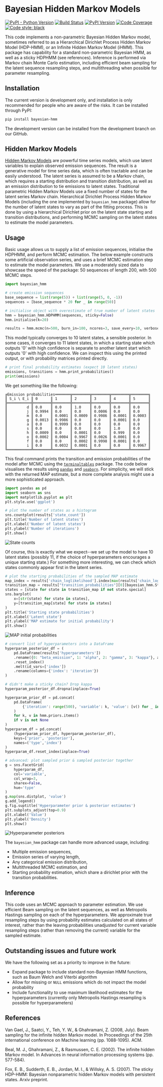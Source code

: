 # Bayesian Hidden Markov Models

[![PyPI - Python Version](https://img.shields.io/pypi/pyversions/Bayesian-HMM?style=flat-square)](https://pypi.org/project/bayesian-hmm/)
[![Build Status](https://img.shields.io/travis/jamesross2/Bayesian-HMM/master?logo=travis&style=flat-square)](https://travis-ci.org/jamesross2/Bayesian-HMM?style=flat-square)
[![PyPI Version](https://img.shields.io/pypi/v/bayesian-hmm?label=PyPI&logo=pypi&style=flat-square)](https://pypi.org/project/bayesian-hmm/)
[![Code Coverage](https://img.shields.io/codecov/c/github/jamesross2/Bayesian-HMM/master?logo=codecov&style=flat-square&label=codecov)](https://codecov.io/gh/jamesross2/Bayesian-HMM)
[![Code style: black](https://img.shields.io/badge/code%20style-black-000000.svg?logo=black&style=flat-square)](https://github.com/psf/black)

This code implements a non-parametric Bayesian Hidden Markov model,
sometimes referred to as a Hierarchical Dirichlet Process Hidden Markov
Model (HDP-HMM), or an Infinite Hidden Markov Model (iHMM). This package has capability
for a standard non-parametric Bayesian HMM, as well as a sticky HDPHMM 
(see references). Inference is performed via Markov chain Monte Carlo estimation,
including efficient beam sampling for the latent sequence resampling steps,
and multithreading when possible for parameter resampling.


## Installation

The current version is development only, and installation is only recommended for
people who are aware of the risks. It can be installed through PyPI:

```sh
pip install bayesian-hmm
```

The development version can be installed from the development branch on our GitHub.


## Hidden Markov Models

[Hidden Markov Models](https://en.wikipedia.org/wiki/Hidden_Markov_model) 
are powerful time series models, which use latent variables to explain observed emission sequences.
The result is a generative model for time series data, which is often tractable and can be easily understood.
The latent series is assumed to be a Markov chain, which requires a starting distribution and transition distribution, 
as well as an emission distribution to tie emissions to latent states.
Traditional parametric Hidden Markov Models use a fixed number of states for the latent series Markov chain.
Hierarchical Dirichlet Process Hidden Markov Models (including the one implemented by `bayesian_hmm` package) allow
for the number of latent states to vary as part of the fitting process. 
This is done by using a hierarchical Dirichlet prior on the latent state starting and transition distributions, 
and performing MCMC sampling on the latent states to estimate the model parameters.


## Usage

Basic usage allows us to supply a list of emission sequences, initialise the HDPHMM, and perform MCMC estimation.
The below example constructs some artificial observation series, and uses a brief MCMC estimation step to estimate the 
model parameters.
We use a moderately sized data to showcase the speed of the package: 50 sequences of length 200, with 500 MCMC steps.   

```python
import bayesian_hmm

# create emission sequences
base_sequence = list(range(5)) + list(range(5, 0, -1))
sequences = [base_sequence * 20 for _ in range(50)]

# initialise object with overestimate of true number of latent states
hmm = bayesian_hmm.HDPHMM(sequences, sticky=False)
hmm.initialise(k=20)

results = hmm.mcmc(n=500, burn_in=100, ncores=3, save_every=10, verbose=True)
```

This model typically converges to 10 latent states, a sensible posterior. In some cases,
it converges to 11 latent states, in which a starting state which outputs '0' with high
confidence is separate to another latent start which outputs '0' with high confidence.
We can inspect this using the printed output, or with probability matrices printed 
directly.

```python
# print final probability estimates (expect 10 latent states)
emissions, transitions = hmm.print_probabilities()
print(emissions)
```

We get something like the following:

```
╔Emission probabilities═══════╦════════╦════════╦════════╦════════╗
║ S_i \ E_i ║ 0      ║ 1      ║ 2      ║ 3      ║ 4      ║ 5      ║
╠═══════════╬════════╬════════╬════════╬════════╬════════╬════════╣
║         d ║ 0.0    ║ 0.0    ║ 1.0    ║ 0.0    ║ 0.0    ║ 0.0    ║
║         j ║ 0.9994 ║ 0.0    ║ 0.0    ║ 0.0006 ║ 0.0    ║ 0.0    ║
║         m ║ 0.0    ║ 0.0001 ║ 0.0009 ║ 0.9986 ║ 0.0001 ║ 0.0003 ║
║         g ║ 0.0013 ║ 0.9986 ║ 0.0    ║ 0.0    ║ 0.0001 ║ 0.0    ║
║         a ║ 0.0    ║ 0.9999 ║ 0.0    ║ 0.0    ║ 0.0    ║ 0.0    ║
║         s ║ 0.0    ║ 0.0    ║ 0.0    ║ 0.0    ║ 1.0    ║ 0.0    ║
║         h ║ 0.0009 ║ 0.0    ║ 0.0001 ║ 0.0    ║ 0.999  ║ 0.0    ║
║         o ║ 0.0002 ║ 0.0004 ║ 0.9967 ║ 0.0026 ║ 0.0001 ║ 0.0    ║
║         f ║ 0.0    ║ 0.0    ║ 0.0002 ║ 0.9998 ║ 0.0001 ║ 0.0    ║
║         i ║ 0.0    ║ 0.0032 ║ 0.0001 ║ 0.0    ║ 0.0    ║ 0.9967 ║
╚═══════════╩════════╩════════╩════════╩════════╩════════╩════════╝
```

This final command prints the transition and emission probabilities of the model after
MCMC using the [`terminaltables`](https://pypi.org/project/terminaltables/) package. The 
code below visualises the results using [`pandas`](https://pypi.org/project/pandas/)
and [`seaborn`](https://pypi.org/project/seaborn/). For simplicity, we will stick with
the returned MAP estimate, but a more complete analysis might use a more sophisticated
approach.

```python
import pandas as pd
import seaborn as sns
import matplotlib.pyplot as plt
plt.style.use('ggplot')

# plot the number of states as a histogram
sns.countplot(results['state_count'])
plt.title('Number of latent states')
plt.xlabel('Number of latent states')
plt.ylabel('Number of iterations')
plt.show()
```

![State counts](https://raw.githubusercontent.com/jamesross2/Bayesian-HMM/master/outputs/plot_state_count.png)

Of course, this is exactly what we expect--we set up the model to have 10 latent states (possibly 11, if the choice
of hyperparameters encourages a unique starting state.) For something more interesting, we can check which states
commonly appear first in the latent series.

```python
# plot the starting probabilities of the sampled MAP estimate
map_index = results['chain_loglikelihood'].index(max(results['chain_loglikelihood']))
transition_map = results["transition_probabilities"][0][bayesian_hmm.StartingState()]
states = [state for state in transition_map if not state.special]
sns.barplot(
    x=[str(state) for state in states],
    y=[transition_map[state] for state in states]
)
plt.title('Starting state probabilities')
plt.xlabel('Latent state')
plt.ylabel('MAP estimate for initial probability')
plt.show()
```

![MAP initial probabilities](https://raw.githubusercontent.com/jamesross2/Bayesian-HMM/master/outputs/plot_p_initial.png)

```python
# convert list of hyperparameters into a DataFrame
hyperparam_posterior_df = (
    pd.DataFrame(results['hyperparameters'])
    .rename({0: "beta_emission", 1: "alpha", 2: "gamma", 3: "kappa"}, axis=1)
    .reset_index()
    .melt(id_vars=['index'])
    .rename(columns={'index': 'iteration'})
)

# didn't make a sticky chain? Drop kappa
hyperparam_posterior_df.dropna(inplace=True)

hyperparam_prior_df = pd.concat(
    pd.DataFrame(
        {'iteration': range(500), 'variable': k, 'value': [v() for _ in range(500)]}
    )
    for k, v in hmm.priors.items()
    if v is not None
)
hyperparam_df = pd.concat(
    (hyperparam_prior_df, hyperparam_posterior_df), 
    keys=['prior', 'posterior'], 
    names=('type','index')
)
hyperparam_df.reset_index(inplace=True)

# advanced: plot sampled prior & sampled posterior together
g = sns.FacetGrid(
    hyperparam_df,
    col='variable', 
    col_wrap=3, 
    sharex=False,
    hue='type'
)
g.map(sns.distplot, 'value')
g.add_legend()
g.fig.suptitle('Hyperparameter prior & posterior estimates')
plt.subplots_adjust(top=0.9)
plt.xlabel('Value')
plt.ylabel('Density')
plt.show()
```


![Hyperparameter posteriors](https://raw.githubusercontent.com/jamesross2/Bayesian-HMM/master/outputs/plot_hyperparameters.png)

The `bayesian_hmm` package can handle more advanced usage, including:
  * Multiple emission sequences,
  * Emission series of varying length,
  * Any categorical emission distribution,
  * Multithreaded MCMC estimation, and
  * Starting probability estimation, which share a dirichlet prior with the transition probabilities.



## Inference

This code uses an MCMC approach to parameter estimation. 
We use efficient Beam sampling on the latent sequences, as well as 
Metropolis Hastings sampling on each of the hyperparameters.
We approximate true resampling steps by using probability estimates
calculated on all states of interest, rather than the 
leaving probabilities unadjusted
for current variable resampling steps (rather than removing the current)
variable for the sampled estimate. 


## Outstanding issues and future work

We have the following set as a priority to improve in the future:

* Expand package to include standard non-Bayesian HMM functions, such as Baum Welch and Viterbi algorithm
* Allow for missing or `NULL` emissions which do not impact the model probability
* Include functionality to use maximum likelihood estimates for the hyperparameters 
(currently only Metropolis Hastings resampling is possible for hyperparameters)


## References

Van Gael, J., Saatci, Y., Teh, Y. W., & Ghahramani, Z. (2008, July). Beam sampling for the infinite hidden Markov model. In Proceedings of the 25th international conference on Machine learning (pp. 1088-1095). ACM.

Beal, M. J., Ghahramani, Z., & Rasmussen, C. E. (2002). The infinite hidden Markov model. In Advances in neural information processing systems (pp. 577-584).

Fox, E. B., Sudderth, E. B., Jordan, M. I., & Willsky, A. S. (2007). The sticky HDP-HMM: Bayesian nonparametric hidden Markov models with persistent states. Arxiv preprint.
